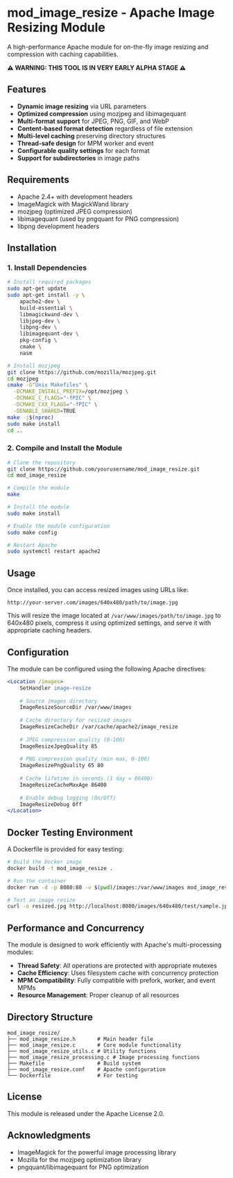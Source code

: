 # mod_image_resize - Apache Image Resizing Module

A high-performance Apache module for on-the-fly image resizing and compression with caching capabilities.

**⚠️ WARNING: THIS TOOL IS IN VERY EARLY ALPHA STAGE ⚠️**


## Features

- **Dynamic image resizing** via URL parameters
- **Optimized compression** using mozjpeg and libimagequant
- **Multi-format support** for JPEG, PNG, GIF, and WebP
- **Content-based format detection** regardless of file extension
- **Multi-level caching** preserving directory structures
- **Thread-safe design** for MPM worker and event
- **Configurable quality settings** for each format
- **Support for subdirectories** in image paths

## Requirements

- Apache 2.4+ with development headers
- ImageMagick with MagickWand library
- mozjpeg (optimized JPEG compression)
- libimagequant (used by pngquant for PNG compression)
- libpng development headers

## Installation

### 1. Install Dependencies

```bash
# Install required packages
sudo apt-get update
sudo apt-get install -y \
    apache2-dev \
    build-essential \
    libmagickwand-dev \
    libjpeg-dev \
    libpng-dev \
    libimagequant-dev \
    pkg-config \
    cmake \
    nasm

# Install mozjpeg
git clone https://github.com/mozilla/mozjpeg.git
cd mozjpeg
cmake -G"Unix Makefiles" \
  -DCMAKE_INSTALL_PREFIX=/opt/mozjpeg \
  -DCMAKE_C_FLAGS="-fPIC" \
  -DCMAKE_CXX_FLAGS="-fPIC" \
  -DENABLE_SHARED=TRUE
make -j$(nproc)
sudo make install
cd ..
```

### 2. Compile and Install the Module

```bash
# Clone the repository
git clone https://github.com/yourusername/mod_image_resize.git
cd mod_image_resize

# Compile the module
make

# Install the module
sudo make install

# Enable the module configuration
sudo make config

# Restart Apache
sudo systemctl restart apache2
```

## Usage

Once installed, you can access resized images using URLs like:

```
http://your-server.com/images/640x480/path/to/image.jpg
```

This will resize the image located at `/var/www/images/path/to/image.jpg` to 640x480 pixels, compress it using optimized settings, and serve it with appropriate caching headers.

## Configuration

The module can be configured using the following Apache directives:

```apache
<Location /images>
    SetHandler image-resize
    
    # Source images directory
    ImageResizeSourceDir /var/www/images
    
    # Cache directory for resized images
    ImageResizeCacheDir /var/cache/apache2/image_resize
    
    # JPEG compression quality (0-100)
    ImageResizeJpegQuality 85
    
    # PNG compression quality (min max, 0-100)
    ImageResizePngQuality 65 80
    
    # Cache lifetime in seconds (1 day = 86400)
    ImageResizeCacheMaxAge 86400
    
    # Enable debug logging (On/Off)
    ImageResizeDebug Off
</Location>
```

## Docker Testing Environment

A Dockerfile is provided for easy testing:

```bash
# Build the Docker image
docker build -t mod_image_resize .

# Run the container
docker run -d -p 8080:80 -v $(pwd)/images:/var/www/images mod_image_resize

# Test an image resize
curl -o resized.jpg http://localhost:8080/images/640x480/test/sample.jpg
```

## Performance and Concurrency

The module is designed to work efficiently with Apache's multi-processing modules:

- **Thread Safety**: All operations are protected with appropriate mutexes
- **Cache Efficiency**: Uses filesystem cache with concurrency protection
- **MPM Compatibility**: Fully compatible with prefork, worker, and event MPMs
- **Resource Management**: Proper cleanup of all resources

## Directory Structure

```
mod_image_resize/
├── mod_image_resize.h       # Main header file
├── mod_image_resize.c       # Core module functionality
├── mod_image_resize_utils.c # Utility functions
├── mod_image_resize_processing.c # Image processing functions
├── Makefile                 # Build system
├── mod_image_resize.conf    # Apache configuration
└── Dockerfile               # For testing
```

## License

This module is released under the Apache License 2.0.

## Acknowledgments

- ImageMagick for the powerful image processing library
- Mozilla for the mozjpeg optimization library
- pngquant/libimagequant for PNG optimization
